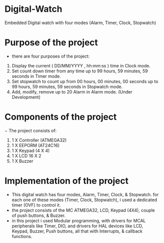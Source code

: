 # Digital-Watch
Embedded Digital watch with four modes (Alarm, Timer, Clock, Stopwatch)
# Purpose of the project
- there are four purposes of the project:
1. Display the current ( DD/MM/YYYY , hh:mm:ss ) time in Clock mode.
2. Set count down timer from any time up to  99 hours, 59 minutes, 59 seconds in Timer mode.
3. Set stopwatch to count up from 00 hours, 00 minutes, 00 seconds up to 99 hours, 59 minutes, 59 seconds in Stopwatch mode.
4. Add, modify, remove up to 20 Alarm in Alarm mode. (Under Development)


# Components of the project
− The project consists of:
1. 1 X Controller (ATMEGA32)
2. 1 X EEPORM (AT24C16)
3. 1 X Keypad (4 X 4)
4. 1 X LCD 16 X 2
5. 1 X Buzzer

# Implementation of the project
- This digital watch has four modes, Alarm, Timer, Clock, & Stopwatch. for each one of these modes (Timer, Clock, Stopwatch), i used a dedicated timer (OVF) to control it.
- the project consists of the MC ATMEGA32, LCD, Keypad (4X4),  couple of push buttons, & Buzzer.
- in this project i used Modular programming, with drivers for MCAL peripherals like Timer, DIO, and drivers for HAL devices like LCD, Keypad, Buzzer, Push buttons, all that with Interrupts, & callback functions.
